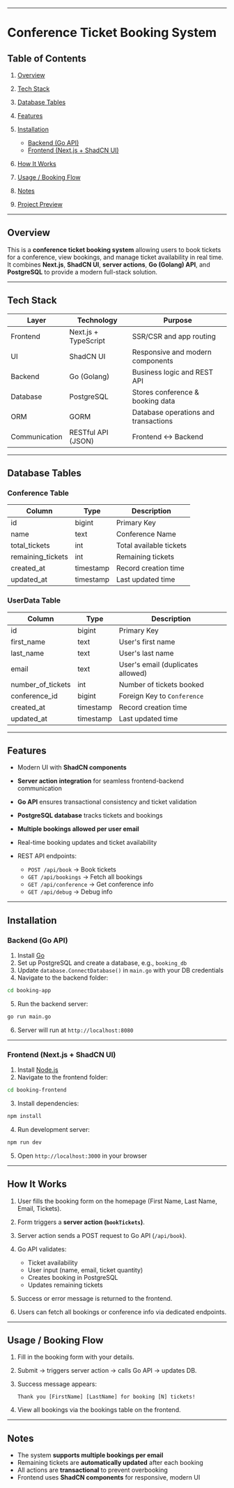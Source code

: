 
---

# **Conference Ticket Booking System**

## **Table of Contents**

1. [Overview](#overview)
2. [Tech Stack](#tech-stack)
3. [Database Tables](#database-tables)
4. [Features](#features)
5. [Installation](#installation)

   * [Backend (Go API)](#backend-go-api)
   * [Frontend (Next.js + ShadCN UI)](#frontend-nextjs--shadcn-ui)
6. [How It Works](#how-it-works)
7. [Usage / Booking Flow](#usage--booking-flow)
8. [Notes](#notes)
9. [Project Preview](#project-preview)

---

## **Overview**

This is a **conference ticket booking system** allowing users to book tickets for a conference, view bookings, and manage ticket availability in real time. It combines **Next.js**, **ShadCN UI**, **server actions**, **Go (Golang) API**, and **PostgreSQL** to provide a modern full-stack solution.

---

## **Tech Stack**

| Layer         | Technology           | Purpose                              |
| ------------- | -------------------- | ------------------------------------ |
| Frontend      | Next.js + TypeScript | SSR/CSR and app routing              |
| UI            | ShadCN UI            | Responsive and modern components     |
| Backend       | Go (Golang)          | Business logic and REST API          |
| Database      | PostgreSQL           | Stores conference & booking data     |
| ORM           | GORM                 | Database operations and transactions |
| Communication | RESTful API (JSON)   | Frontend ↔ Backend                   |

---

## **Database Tables**

### **Conference Table**

| Column             | Type      | Description             |
| ------------------ | --------- | ----------------------- |
| id                 | bigint    | Primary Key             |
| name               | text      | Conference Name         |
| total\_tickets     | int       | Total available tickets |
| remaining\_tickets | int       | Remaining tickets       |
| created\_at        | timestamp | Record creation time    |
| updated\_at        | timestamp | Last updated time       |

### **UserData Table**

| Column              | Type      | Description                       |
| ------------------- | --------- | --------------------------------- |
| id                  | bigint    | Primary Key                       |
| first\_name         | text      | User's first name                 |
| last\_name          | text      | User's last name                  |
| email               | text      | User's email (duplicates allowed) |
| number\_of\_tickets | int       | Number of tickets booked          |
| conference\_id      | bigint    | Foreign Key to `Conference`       |
| created\_at         | timestamp | Record creation time              |
| updated\_at         | timestamp | Last updated time                 |

---

## **Features**

* Modern UI with **ShadCN components**
* **Server action integration** for seamless frontend-backend communication
* **Go API** ensures transactional consistency and ticket validation
* **PostgreSQL database** tracks tickets and bookings
* **Multiple bookings allowed per user email**
* Real-time booking updates and ticket availability
* REST API endpoints:

  * `POST /api/book` → Book tickets
  * `GET /api/bookings` → Fetch all bookings
  * `GET /api/conference` → Get conference info
  * `GET /api/debug` → Debug info

---

## **Installation**

### **Backend (Go API)**

1. Install [Go](https://golang.org/dl/)
2. Set up PostgreSQL and create a database, e.g., `booking_db`
3. Update `database.ConnectDatabase()` in `main.go` with your DB credentials
4. Navigate to the backend folder:

```bash
cd booking-app
```

5. Run the backend server:

```bash
go run main.go
```

6. Server will run at `http://localhost:8080`

---

### **Frontend (Next.js + ShadCN UI)**

1. Install [Node.js](https://nodejs.org/)
2. Navigate to the frontend folder:

```bash
cd booking-frontend
```

3. Install dependencies:

```bash
npm install
```

4. Run development server:

```bash
npm run dev
```

5. Open `http://localhost:3000` in your browser

---

## **How It Works**

1. User fills the booking form on the homepage (First Name, Last Name, Email, Tickets).
2. Form triggers a **server action (`bookTickets`)**.
3. Server action sends a POST request to Go API (`/api/book`).
4. Go API validates:

   * Ticket availability
   * User input (name, email, ticket quantity)
   * Creates booking in PostgreSQL
   * Updates remaining tickets
5. Success or error message is returned to the frontend.
6. Users can fetch all bookings or conference info via dedicated endpoints.

---

## **Usage / Booking Flow**

1. Fill in the booking form with your details.
2. Submit → triggers server action → calls Go API → updates DB.
3. Success message appears:

   ```
   Thank you [FirstName] [LastName] for booking [N] tickets!
   ```
4. View all bookings via the bookings table on the frontend.

---

## **Notes**

* The system **supports multiple bookings per email**
* Remaining tickets are **automatically updated** after each booking
* All actions are **transactional** to prevent overbooking
* Frontend uses **ShadCN components** for responsive, modern UI


